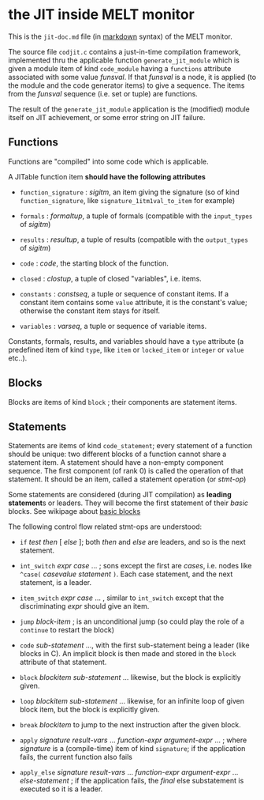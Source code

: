 <!-- -*- Markdown -*- -->
# the JIT inside MELT monitor

This is the `jit-doc.md` file (in [markdown][markdown] syntax) of the MELT monitor.

The source file `codjit.c` contains a just-in-time compilation
framework, implemented thru the applicable function
`generate_jit_module` which is given a module item of kind
`code_module` having a `functions` attribute associated with some
value *funsval*. If that *funsval* is a node, it is applied (to the
module and the code generator items) to give a sequence. The items
from the *funsval* sequence (i.e. set or tuple) are functions.

The result of the `generate_jit_module` application is the (modified)
module itself on JIT achievement, or some error string on JIT failure.


## Functions

Functions are "compiled" into some code which is applicable.

A JITable function item **should have the following attributes**

* `function_signature` : *sigitm*, an item giving the signature (so of
  kind `function_signature`, like `signature_1itm1val_to_item` for
  example)

* `formals` : *formaltup*, a tuple of formals (compatible with the
  `input_types` of *sigitm*)

* `results` : *resultup*, a tuple of results (compatible with the
`output_types` of *sigitm*)

* `code` : *code*,  the starting block of the function.

* `closed` : *clostup*, a tuple of closed "variables", i.e. items.

* `constants` : *constseq*, a tuple or sequence of constant items. If
  a constant item contains some `value` attribute, it is the
  constant's value; otherwise the constant item stays for itself.

* `variables` : *varseq*, a tuple or sequence of variable items. 


Constants, formals, results, and variables should have a `type`
attribute (a predefined item of kind `type`, like `item` or
`locked_item` or `integer` or `value` etc..).


## Blocks
Blocks are items of kind `block` ; their components are statement items.

## Statements

Statements are items of kind `code_statement`; every statement of a
function should be unique: two different blocks of a function cannot
share a statement item. A statement should have a non-empty component
sequence. The first component (of rank 0) is called the operation of
that statement. It should be an item, called a statement operation (or
*stmt-op*)

Some statements are considered (during JIT compilation) as **leading
statement**s or leaders. They will become the first statement of their
*basic* blocks. See wikipage about [basic blocks][]

The following control flow related stmt-ops are understood:

* `if` *test* *then* [ *else* ]; both *then* and *else* are
  leaders, and so is the next statement.

* `int_switch` *expr* *case* ... ; sons except the first are
  *cases*, i.e. nodes like `^case(` *casevalue* *statement* `)`. Each
  case statement, and the next statement, is a leader.

* `item_switch` *expr* *case* ... , similar to `int_switch` except
that the discriminating *expr* should give an item.

* `jump` *block-item* ; is an unconditional jump (so could play the
  role of a `continue` to restart the block)

* `code` *sub-statement* ..., with the first sub-statement being a
leader (like blocks in C). An implicit block is then made and stored in
the `block` attribute of that statement.

* `block` *blockitem* *sub-statement* ... likewise, but the block is
  explicitly given.

* `loop` *blockitem* *sub-statement* ... likewise, for an infinite
loop of given block item, but the block is explicitly given.

* `break` *blockitem* to jump to the next instruction after the given block.

* `apply` *signature* *result-vars* ... *function-expr*
  *argument-expr* ... ; where *signature* is a (compile-time) item of
  kind `signature`; if the application fails, the current function
  also fails

* `apply_else` *signature* *result-vars* ... *function-expr*
  *argument-expr* ... *else-statement* ; if the application fails, the
  *final* else substatement is executed so it is a leader.

[markdown]: http://daringfireball.net/projects/markdown/syntax
"markdown syntax"

[basic blocks]: http://en.wikipedia.org/wiki/Basic_block


